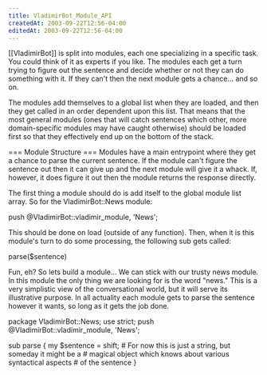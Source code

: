 ```yaml
---
title: VladimirBot_Module_API
createdAt: 2003-09-22T12:56-04:00
editedAt: 2003-09-22T12:56-04:00
---
```


[[VladimirBot]] is split into modules, each one specializing in a specific task. You could think of it as experts if you like. The modules each get a turn trying to figure out the sentence and decide whether or not they can do something with it. If they can't then the next module gets a chance... and so on.

The modules add themselves to a global list when they are loaded, and then they get called in an order dependent upon this list. That means that the most general modules (ones that will catch sentences which other, more domain-specific modules may have caught otherwise) should be loaded first so that they effectively end up on the bottom of the stack.

=== Module Structure ===
Modules have a main entrypoint where they get a chance to parse the current sentence. If the module can't figure the sentence out then it can give up and the next module will give it a whack. If, however, it does figure it out then the module returns the response directly.

The first thing a module should do is add itself to the global module list array. So for the VladimirBot::News module:

 push @VladimirBot::vladimir_module, 'News';

This should be done on load (outside of any function). Then, when it is this module's turn to do some processing, the following sub gets called:

 parse($sentence)

Fun, eh? So lets build a module... We can stick with our trusty news module. In this module the only thing we are looking for is the word "news." This is a very simplistic view of the conversational world, but it will serve its illustrative purpose. In all actuality each module gets to parse the sentence however it wants, so long as it gets the job done.

  package VladimirBot::News;
  use strict;
  push @VladimirBot::vladimir_module, 'News';

  sub parse {
    my $sentence = shift; # For now this is just a string, but someday it might be a
                          # magical object which knows about various syntactical aspects
                          # of the sentence
  }



